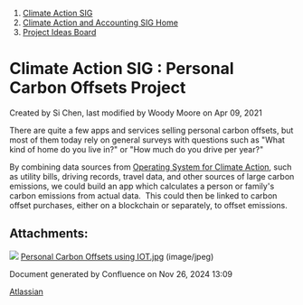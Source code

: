 1. [Climate Action SIG](index.html)
2. [Climate Action and Accounting SIG Home](Climate-Action-and-Accounting-SIG-Home_19005445.html)
3. [Project Ideas Board](Project-Ideas-Board_19005952.html)

# Climate Action SIG : Personal Carbon Offsets Project

Created by Si Chen, last modified by Woody Moore on Apr 09, 2021

There are quite a few apps and services selling personal carbon offsets, but most of them today rely on general surveys with questions such as "What kind of home do you live in?" or "How much do you drive per year?"

By combining data sources from [Operating System for Climate Action](Operating-System-for-Climate-Action_19005889.html), such as utility bills, driving records, travel data, and other sources of large carbon emissions, we could build an app which calculates a person or family's carbon emissions from actual data.  This could then be linked to carbon offset purchases, either on a blockchain or separately, to offset emissions. 

## Attachments:

![](images/icons/bullet_blue.gif) [Personal Carbon Offsets using IOT.jpg](attachments/19006067/19006549.jpg) (image/jpeg)

Document generated by Confluence on Nov 26, 2024 13:09

[Atlassian](http://www.atlassian.com/)
